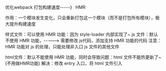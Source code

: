 优化webpack 打包构建速度-----》 HMR

作用：一个模块发生变化，只会重新打包这一个模块（而不是打包所有模块），极大提升构建速度

样式文件：可以使用 HMR 功能：因为 style-loader 内部实现了~
js 文件：默认不使用 HMR 功能，-----> 需要修改 js代码，添加支持 HMR 功能的代码
    注意：HMR 功能对 js 的处理，只能处理非入口 js 文件的其他文件

html文件：默认不能使用 HMR 功能，同时会导致问题：html 文件不能热更新了~ (不用做HMR功能)
    解决：修改 entry 入口，将 html 文件引入


    




